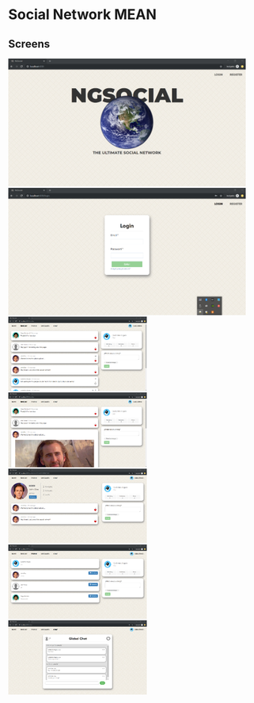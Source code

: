 # Social Network MEAN

## Screens
<img src="https://github.com/GuilleAngulo/social-network-mean/blob/master/home.png" width="480"><img src="https://github.com/GuilleAngulo/social-network-mean/blob/master/login.png" width="480">
<img src="https://github.com/GuilleAngulo/social-network-mean/blob/master/timeline.png" width="280"><img src="https://github.com/GuilleAngulo/social-network-mean/blob/master/timeline-photo.png" width="280">
<img src="https://github.com/GuilleAngulo/social-network-mean/blob/master/profile.png" width="280"><img src="https://github.com/GuilleAngulo/social-network-mean/blob/master/people.png" width="280">
<img src="https://github.com/GuilleAngulo/social-network-mean/blob/master/chat.png" width="280">
